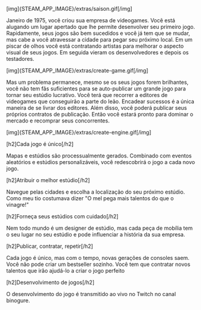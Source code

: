 [img]{STEAM_APP_IMAGE}/extras/saison.gif[/img]

Janeiro de 1975, você criou sua empresa de videogames. Você está alugando um lugar apertado que lhe permite desenvolver seu primeiro jogo. Rapidamente, seus jogos são bem sucedidos e você já tem que se mudar, mas cabe a você atravessar a cidade para pegar seu próximo local. Em um piscar de olhos você está contratando artistas para melhorar o aspecto visual de seus jogos. Em seguida vieram os desenvolvedores e depois os testadores.

[img]{STEAM_APP_IMAGE}/extras/create-game.gif[/img]

Mas um problema permanece, mesmo se os seus jogos forem brilhantes, você não tem fãs suficientes para se auto-publicar um grande jogo para tornar seu estúdio lucrativo. Você terá que recorrer a editores de videogames que conseguirão a parte do leão. Encadear sucessos é a única maneira de se livrar dos editores. Além disso, você poderá publicar seus próprios contratos de publicação. Então você estará pronto para dominar o mercado e recomprar seus concorrentes.

[img]{STEAM_APP_IMAGE}/extras/create-engine.gif[/img]

[h2]Cada jogo é único[/h2]

Mapas e estúdios são processualmente gerados. Combinado com eventos aleatórios e estúdios personalizáveis, você redescobrirá o jogo a cada novo jogo.

[h2]Atribuir o melhor estúdio[/h2]

Navegue pelas cidades e escolha a localização do seu próximo estúdio. Como meu tio costumava dizer "O mel pega mais talentos do que o vinagre!"

[h2]Forneça seus estúdios com cuidado[/h2]

Nem todo mundo é um designer de estúdio, mas cada peça de mobília tem o seu lugar no seu estúdio e pode influenciar a história da sua empresa.

[h2]Publicar, contratar, repetir[/h2]

Cada jogo é único, mas com o tempo, novas gerações de consoles saem. Você não pode criar um bestseller sozinho. Você tem que contratar novos talentos que irão ajudá-lo a criar o jogo perfeito

[h2]Desenvolvimento de jogos[/h2]

O desenvolvimento do jogo é transmitido ao vivo no Twitch no canal binogure.
